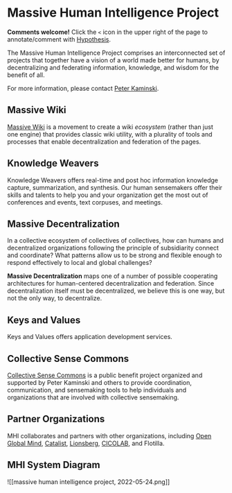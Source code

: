 # Massive Human Intelligence Project

**Comments welcome!** Click the `<` icon in the upper right of the page to annotate/comment with [Hypothesis](https://hypothes.is/).

The Massive Human Intelligence Project comprises an interconnected set of projects that together have a vision of a world made better for humans, by decentralizing and federating information, knowledge, and wisdom for the benefit of all.

For more information, please contact [Peter Kaminski](mailto:kaminski@istori.com).

## Massive Wiki

[Massive Wiki](https://massive.wiki/) is a movement to create a wiki *ecosystem* (rather than just one engine) that provides classic wiki utility, with a plurality of tools and processes that enable decentralization and federation of the pages.

## Knowledge Weavers

Knowledge Weavers offers real-time and post hoc information knowledge capture, summarization, and synthesis.  Our human sensemakers offer their skills and talents to help you and your organization get the most out of conferences and events, text corpuses, and meetings.

## Massive Decentralization

In a collective ecosystem of collectives of collectives, how can humans and decentralized organizations following the principle of subsidiarity connect and coordinate?  What patterns allow us to be strong and flexible enough to respond effectively to local and global challenges?

**Massive Decentralization** maps one of a number of possible cooperating architectures for human-centered decentralization and federation. Since decentralization itself must be decentralized, we believe this is one way, but not the only way, to decentralize.

## Keys and Values

Keys and Values offers application development services.

## Collective Sense Commons

[Collective Sense Commons](https://collectivesensecommons.org/) is a public benefit project organized and supported by Peter Kaminski and others to provide coordination, communication, and sensemaking tools to help individuals and organizations that are involved with collective sensemaking.

## Partner Organizations

MHI collaborates and partners with other organizations, including [Open Global Mind](https://openglobalmind.com/), [Catalist](https://www.catalist.network/), [Lionsberg](https://www.lionsberg.org/), [CICOLAB](https://www.collectiveintelligencecollaboratory.com), and Flotilla.

## MHI System Diagram

![[massive human intelligence project, 2022-05-24.png]]
